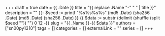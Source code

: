 +++ 
draft = true
date = {{ .Date }}
title = "{{ replace .Name "-" " " | title }}"
description = ""
{{- $seed := printf "%s%s%s%s" (md5 .Date) (sha256 .Date) (md5 .Date) (sha256 .Date) }}
{{ $data := substr (delimit (shuffle (split $seed "")) "") 0 12 -}}
slug = "{{ .Name }}-{{ $data }}"
authors = ["sn00py1310"]
tags = []
categories = []
externalLink = ""
series = []
+++

